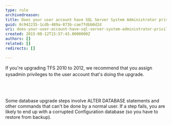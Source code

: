 ```yaml
---
type: rule
archivedreason: 
title: Does your user account have SQL Server System Administrator privileges in SQL Server?
guid: 0c942235-1cdb-489a-873b-cae7fdbb0d2d
uri: does-your-user-account-have-sql-server-system-administrator-privileges-in-sql-server
created: 2015-08-12T15:57:43.0000000Z
authors: []
related: []
redirects: []

---
```



<p><span style="line-height&#58;20.7999992370605px;">​</span><span style="line-height&#58;20.7999992370605px;">If you're upgrading TFS 2010 to 2012, we recommend that you assign sysadmin privileges to the user account that's doing the upgrade.</span></p>
<br><excerpt class='endintro'></excerpt><br>
<p>Some database upgrade steps involve ALTER DATABASE statements and other commands that can't be done by a normal user. If a step fails, you are likely to end up with a corrupted Configuration database (so you have to restore from backup).</p>


